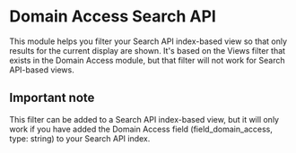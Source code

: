 # Domain Access Search API

This module helps you filter your Search API index-based view so that only results for the 
current display are shown. It's based on the Views filter that exists in the Domain Access 
module, but that filter will not work for Search API-based views.

## Important note

This filter can be added to a Search API index-based view, but it will only work if you have 
added the Domain Access field (field_domain_access, type: string) to your Search API index.
